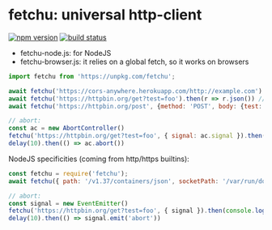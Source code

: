 # fetchu: universal http-client

[![npm version][npm-image]][npm-url]
[![build status][travis-image]][travis-url]

- fetchu-node.js: for NodeJS
- fetchu-browser.js: it relies on a global fetch, so it works on browsers

```js
import fetchu from 'https://unpkg.com/fetchu';

await fetchu('https://cors-anywhere.herokuapp.com/http://example.com').then(r => r.text()) // <!doctype html><html ...
await fetchu('https://httpbin.org/get?test=foo').then(r => r.json()) // { args: { test: 'foo' }, ...
await fetchu('https://httpbin.org/post', {method: 'POST', body: {test: 'foo'}}).then(r => r.json()) // { args: {},..

// abort:
const ac = new AbortController()
fetchu('https://httpbin.org/get?test=foo', { signal: ac.signal }).then(console.log, console.error)
delay(10).then(() => ac.abort())
```

NodeJS specificities (coming from http/https builtins):
```js
const fetchu = require('fetchu');
await fetchu({ path: '/v1.37/containers/json', socketPath: '/var/run/docker.sock' }).then(r => r.json()) // [ { Id: 'aa6...

// abort:
const signal = new EventEmitter()
fetchu('https://httpbin.org/get?test=foo', { signal }).then(console.log, console.error)
delay(10).then(() => signal.emit('abort'))
```

[npm-image]: https://img.shields.io/npm/v/fetchu.svg?style=flat-square
[npm-url]: https://www.npmjs.com/package/fetchu
[travis-image]: https://img.shields.io/travis/caub/fetchu.svg?style=flat-square
[travis-url]: https://travis-ci.org/caub/fetchu
